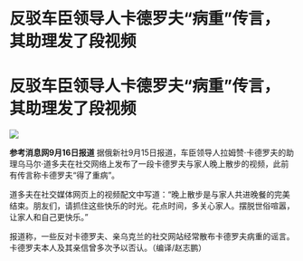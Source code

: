 # 反驳车臣领导人卡德罗夫“病重”传言，其助理发了段视频

# 反驳车臣领导人卡德罗夫“病重”传言，其助理发了段视频

![](https://inews.gtimg.com/om_bt/OQOKe6XwmeyOVeMmXU4k2q5M8IP7ziVx3fES8HaYWRzcgAA/1000)

**参考消息网9月16日报道**
据俄新社9月15日报道，车臣领导人拉姆赞·卡德罗夫的助理乌马尔·道多夫在社交网络上发布了一段卡德罗夫与家人晚上散步的视频，此前有传言称卡德罗夫“得了重病”。

道多夫在社交媒体网页上的视频配文中写道：“晚上散步是与家人共进晚餐的完美结束。朋友们，请抓住这些快乐的时光。花点时间，多关心家人。摆脱世俗喧嚣，让家人和自己更快乐。”

报道称，一些反对卡德罗夫、亲乌克兰的社交网站经常散布卡德罗夫病重的谣言。卡德罗夫本人及其亲信曾多次予以否认。（编译/赵志鹏）


